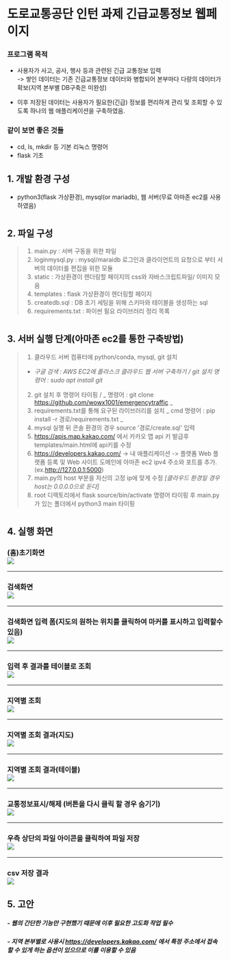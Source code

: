 # 도로교통공단 인턴 과제 긴급교통정보 웹페이지

### 프로그램 목적
* 사용자가 사고, 공사, 행사 등과 관련된 긴급 교통정보 입력  
-> 쌓인 데이터는 기존 긴급교통정보 데이터와 병합되어 본부마다 다량의 데이터가 확보(지역 본부별 DB구축은 미완성)  

* 이후 저장된 데이터는 사용자가 필요한(긴급) 정보를 편리하게 관리 및 조회할 수 있도록 하나의 웹 애플리케이션을 구축하였음.  

### 같이 보면 좋은 것들
- cd, ls, mkdir 등 기본 리눅스 명령어
- flask 기초

## 1. 개발 환경 구성
- python3(flask 가상환경), mysql(or mariadb), 웹 서버(무료 아마존 ec2를 사용하였음)
#
## 2. 파일 구성
> 1) main.py : 서버 구동을 위한 파일
> 2) loginmysql.py : mysql/maraidb 로그인과 클라이언트의 요청으로 부터 서버의 데이터를 편집을 위한 모듈
> 3) static : 가상환경이 렌더링할 페이지의 css와 자바스크립트파일/ 이미지 모음
> 4) templates : flask 가상환경이 렌더링할 페이지
> 5) createdb.sql : DB 초기 세팅을 위해 스키마와 테이블을 생성하는 sql
> 6) requirements.txt : 파이썬 필요 라이브러리 정리 목록  
#
## 3. 서버 실행 단계(아마존 ec2를 통한 구축방법)
> 1) 클라우드 서버 컴퓨터에 python/conda, mysql, git 설치  
> * _구글 검색 : AWS EC2에 플라스크 클라우드 웹 서버 구축하기 / git 설치 명령어 : sudo apt install git_  
> 2) git 설치 후 명령어 타이핑 / _ 명령어 : git clone https://github.com/wowx1001/emergencytraffic _  
> 3) requirements.txt를 통해 요구된 라이브러리를 설치 _ cmd 명령어 : pip install -r 경로/requirements.txt _  
> 4) mysql 실행 뒤 콘솔 환경의 경우 source '경로/create.sql' 입력  
> 5) https://apis.map.kakao.com/ 에서 카카오 맵 api 키 발급후 templates/main.html에 api키를 수정  
> 6) https://developers.kakao.com/ -> 내 애플리케이션 -> 플랫폼 Web 플랫폼 등록 및 Web 사이트 도메인에 아마존 ec2 ipv4 주소와 포트를 추가.(ex.http://127.0.0.1:5000)  
> 7) main.py의 host 부분을 자신의 고정 ip에 맞게 수정  _[클라우드 환경일 경우 host는 0.0.0.0으로 둔다]_  
> 8) root 디렉토리에서 flask source/bin/activate 명령어 타이핑 후 main.py가 있는 폴더에서 python3 main 타이핑  

#
## 4. 실행 화면
### (홈)초기화면<br><img src="screenshot/초기화면.png"></img>
---------------------------------------------------------------
### 검색화면<br><img src="screenshot/검색 화면.png"></img>
---------------------------------------------------------------
### 검색화면 입력 폼(지도의 원하는 위치를 클릭하여 마커를 표시하고 입력할수있음)<br><img src="screenshot/검색 화면 - 입력.png"></img>
---------------------------------------------------------------
### 입력 후 결과를 테이블로 조회<br><img src="screenshot/입력 후 화면 - 조회.png"></img>
---------------------------------------------------------------
### 지역별 조회<br><img src="screenshot/지역 조회.png"></img>
---------------------------------------------------------------
### 지역별 조회 결과(지도)<br><img src="screenshot/조회 지역 결과.png"></img>
---------------------------------------------------------------
### 지역별 조회 결과(테이블)<br><img src="screenshot/조회 지역 결과 테이블 조회.png"></img>
---------------------------------------------------------------
### 교통정보표시/해제 (버튼을 다시 클릭 할 경우 숨기기)<br><img src="screenshot/교통정보 표시.png"></img>
---------------------------------------------------------------
### 우측 상단의 파일 아이콘을 클릭하여 파일 저장<br><img src="screenshot/파일 저장.png"></img>
---------------------------------------------------------------
### csv 저장 결과<br><img src="screenshot/csv 저장결과.png"></img>

## 5. 고안
##### - 웹의 간단한 기능만 구현했기 때문에 이후 필요한 고도화 작업 필수
##### - 지역 본부별로 사용시 https://developers.kakao.com/ 에서 특정 주소에서 접속할 수 있게 하는 옵션이 있으므로 이를 이용할 수 있음

